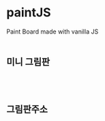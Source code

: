# paintJS
Paint Board made with vanilla JS
<br><br>
<h2>미니 그림판</h2>
<br><br>


<h2>그림판주소</h2>  <br>
<a href="https://youngkim90.github.io/paintJS/index.html" />
